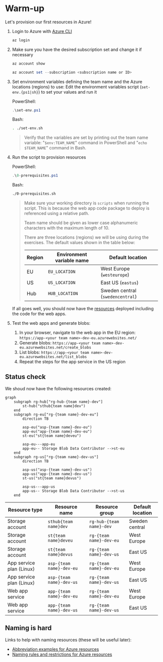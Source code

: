 # Warm-up

Let's provision our first resources in Azure!

1. Login to Azure with [Azure CLI](https://learn.microsoft.com/cli/azure/install-azure-cli)

    ```ps1
    az login
    ```

1. Make sure you have the desired subscription set and change it if necessary

    ```ps1
    az account show
    ```

    ```ps1
    az account set --subscription <subscription name or ID>
    ```

1. Set environment variables defining the team name and the Azure locations (regions) to use: Edit the environment variables script (`set-env.{ps1|sh}`) to set your values and run it

    PowerShell:

    ```ps1
    .\set-env.ps1
    ```

    Bash:

    ```bash
    . ./set-env.sh
    ```

    > Verify that the variables are set by printing out the team name variable: "`$env:TEAM_NAME`" command in PowerShell and "`echo $TEAM_NAME`" command in Bash.

1. Run the script to provision resources

    PowerShell:

    ```ps1
    .\0-prerequisites.ps1
    ```

    Bash:

    ```bash
    ./0-prerequisites.sh
    ```

    > Make sure your working directory is `scripts` when running the script. This is because the web app code package to deploy is referenced using a relative path.
    >
    > Team name should be given as lower case alphanumeric characters with the maximum length of 10.
    >
    > There are three locations (regions) we will be using during the exercises. The default values shown in the table below:
    >
    > | Region | Environment variable name | Default location |
    > | ------- | ------------------------ | ---------------- |
    > | EU | `EU_LOCATION` | West Europe (`westeurope`) |
    > | US | `US_LOCATION` | East US (`eastus`) |
    > | Hub | `HUB_LOCATION` | Sweden central (`swedencentral`)

    If all goes well, you should now have the [resources](#status-check) deployed including the code for the web apps.

1. Test the web apps and generate blobs:
    1. In your browser, navigate to the web app in the EU region: `https://app-<your team name>-dev-eu.azurewebsites.net/`
    1. Generate blobs: `https://app-<your team name>-dev-eu.azurewebsites.net/create_blobs`
    1. List blobs: `https://app-<your team name>-dev-eu.azurewebsites.net/list_blobs`
    1. Repeat the steps for the app service in the US region

## Status check

We shoud now have the following resources created:

```mermaid
graph
    subgraph rg-hub["rg-hub-{team name}-dev"]
        st-hub("sthub{team name}dev")
    end
    subgraph rg-eu["rg-{team name}-dev-eu"]
        direction TB

        asp-eu("asp-{team name}-dev-eu")
        app-eu("app-{team name}-dev-eu")
        st-eu("st{team name}deveu")

        asp-eu---app-eu
        app-eu-- Storage Blob Data Contributor -->st-eu
    end
    subgraph rg-us["rg-{team name}-dev-us"]
        direction TB

        asp-us("asp-{team name}-dev-us")
        app-us("app-{team name}-dev-us")
        st-us("st{team name}devus")

        asp-us---app-us
        app-us-- Storage Blob Data Contributor -->st-us
    end
```

| Resource type | Resource name | Resource group | Default location |
| ------------- | ------------- | -------------- | ---------------- |
| Storage account | `sthub{team name}dev` | `rg-hub-{team name}-dev` | Sweden central |
| Storage account | `st{team name}deveu` | `rg-{team name}-dev-eu` | West Europe |
| Storage account | `st{team name}devus` | `rg-{team name}-dev-us` | East US |
| App service plan (Linux) | `asp-{team name}-dev-eu` | `rg-{team name}-dev-eu` | West Europe |
| App service plan (Linux) | `asp-{team name}-dev-us` | `rg-{team name}-dev-us` | East US |
| Web app service | `app-{team name}-dev-eu` | `rg-{team name}-dev-eu` | West Europe |
| Web app service | `app-{team name}-dev-us` | `rg-{team name}-dev-us` | East US |

## Naming is hard

Links to help with naming resources (these will be useful later):

* [Abbreviation examples for Azure resources](https://learn.microsoft.com/azure/cloud-adoption-framework/ready/azure-best-practices/resource-abbreviations)
* [Naming rules and restrictions for Azure resources](https://learn.microsoft.com/azure/azure-resource-manager/management/resource-name-rules)